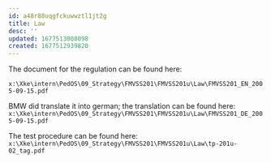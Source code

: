 ```yaml
---
id: a48r88uqgfckuwwztl1jt2g
title: Law
desc: ''
updated: 1677513008098
created: 1677512939820
---
```

The document for the regulation can be found here:

`x:\Xke\intern\PedOS\09_Strategy\FMVSS201\FMVSS201u\Law\FMVSS201_EN_2005-09-15.pdf`

BMW did translate it into german; the translation can be found here:
`x:\Xke\intern\PedOS\09_Strategy\FMVSS201\FMVSS201u\Law\FMVSS201_DE_2005-09-15.pdf`

The test procedure can be found here:
`x:\Xke\intern\PedOS\09_Strategy\FMVSS201\FMVSS201u\Law\tp-201u-02_tag.pdf`
